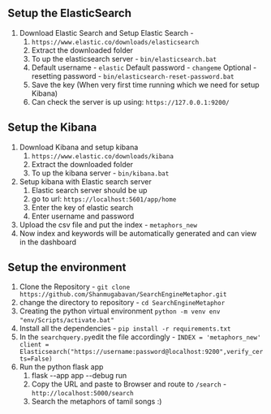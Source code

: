 ## Setup the ElasticSearch
1. Download Elastic Search  and Setup Elastic Search - 
	1. `https://www.elastic.co/downloads/elasticsearch`
	2. Extract the downloaded folder
	3. To up the elasticsearch server - `bin/elasticsearch.bat`
	4. Default username - `elastic`
		Default password - `changeme`
			Optional - resetting password - `bin/elasticsearch-reset-password.bat`
	5. Save the key (When very first time running which we need for setup Kibana)
	6. Can check the server is up using: `https://127.0.0.1:9200/`
## Setup the Kibana
1. Download Kibana and setup kibana
	1. `https://www.elastic.co/downloads/kibana` 
	2. Extract the downloaded folder
	3. To up the kibana server - `bin/kibana.bat`
2. Setup kibana with Elastic search server
	1. Elastic search server should be up
	2. go to url: `https://localhost:5601/app/home` 
	3. Enter the key of elastic search
	4. Enter username and password
3. Upload the csv file and put the index - `metaphors_new`
4. Now index and keywords will be automatically generated and can view in the dashboard

## Setup the environment

 1. Clone the Repository - `git clone https://github.com/Shanmugabavan/SearchEngineMetaphor.git`
 2. change the directory to repository - `cd SearchEngineMetaphor`
 3. Creating the python virtual environment
 `python -m venv env` 
 `"env/Scripts/activate.bat"` 
 4. Install all the dependencies - `pip install -r requirements.txt`
 5. In the `searchquery.py`edit the file accordingly - `INDEX = 'metaphors_new'`
	    ` client = Elasticsearch("https://username:password@localhost:9200",verify_certs=False)`
6. Run the python flask app
	1. flask --app app --debug run
	2. Copy the URL and paste to Browser and route to `/search`
		-`http://localhost:5000/search`
	3. Search the metaphors of tamil songs :)
